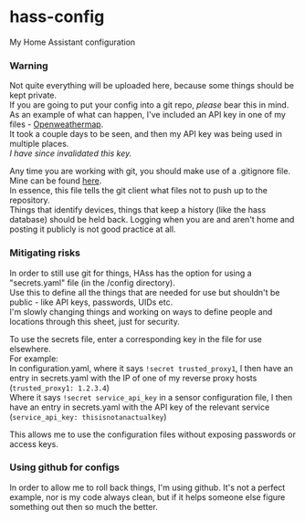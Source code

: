 # hass-config
My Home Assistant configuration

### Warning
Not quite everything will be uploaded here, because some things should be kept private.<br>
If you are going to put your config into a git repo, _please_ bear this in mind.<br>
As an example of what can happen, I've included an API key in one of my files - [Openweathermap](https://github.com/Berserkir-Wolf/hass-config/blob/master/sensors/openweathermap.yaml).<br>
It took a couple days to be seen, and then my API key was being used in multiple places.<br>
_I have since invalidated this key._

Any time you are working with git, you should make use of a .gitignore file. Mine can be found [here](https://github.com/Berserkir-Wolf/hass-config/blob/master/.gitignore).<br>
In essence, this file tells the git client what files not to push up to the repository.<br>
Things that identify devices, things that keep a history (like the hass database) should be held back. Logging when you are and aren't home and posting it publicly is not good practice at all.<br>

### Mitigating risks
In order to still use git for things, HAss has the option for using a "secrets.yaml" file (in the /config directory).<br>
Use this to define all the things that are needed for use but shouldn't be public - like API keys, passwords, UIDs etc.<br>
I'm slowly changing things and working on ways to define people and locations through this sheet, just for security.

To use the secrets file, enter a corresponding key in the file for use elsewhere.<br>
For example:<br>
In configuration.yaml, where it says `!secret trusted_proxy1`, I then have an entry in secrets.yaml with the IP of one of my reverse proxy hosts (`trusted_proxy1: 1.2.3.4`)<br>
Where it says `!secret service_api_key` in a sensor configuration file, I then have an entry in secrets.yaml with the API key of the relevant service (`service_api_key: thisisnotanactualkey`)

This allows me to use the configuration files without exposing passwords or access keys. 

### Using github for configs
In order to allow me to roll back things, I'm using github. It's not a perfect example, nor is my code always clean, but if it helps someone else figure something out then so much the better.

